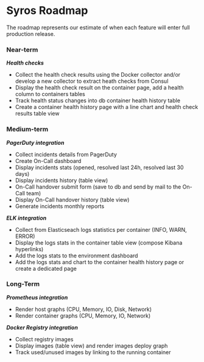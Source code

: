 # Syros Roadmap

The roadmap represents our estimate of when each feature will enter full production release. 

### Near-term

***Health checks***

* Collect the health check results using the Docker collector and/or develop a new collector to extract heath checks from Consul
* Display the health check result on the container page, add a health column to containers tables
* Track health status changes into db container health history table
* Create a container health history page with a line chart and health check results table view

### Medium-term

***PagerDuty integration***

* Collect incidents details from PagerDuty
* Create On-Call dashboard 
* Display incidents stats (opened, resolved last 24h, resolved last 30 days)
* Display incidents history (table view)
* On-Call handover submit form (save to db and send by mail to the On-Call team)
* Display On-Call handover history (table view)
* Generate incidents monthly reports

***ELK integration***

* Collect from Elasticseach logs statistics per container (INFO, WARN, ERROR) 
* Display the logs stats in the container table view (compose Kibana hyperlinks)
* Add the logs stats to the environment dashboard
* Add the logs stats and chart to the container health history page or create a dedicated page

### Long-Term

***Prometheus integration***

* Render host graphs (CPU, Memory, IO, Disk, Network) 
* Render container graphs (CPU, Memory, IO, Network)

***Docker Registry integration***

* Collect registry images
* Display images (table view) and render images deploy graph
* Track used/unused images by linking to the running container 